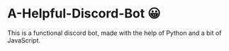 # A-Helpful-Discord-Bot 😀

This is a functional discord bot, made with the help of Python and a bit of JavaScript. 


